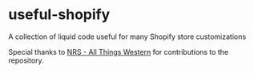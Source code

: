 # useful-shopify
A collection of liquid code useful for many Shopify store customizations

Special thanks to <a href="https://nrsworld.com/">NRS - All Things Western</a> for contributions to the repository.
